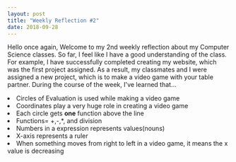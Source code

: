 ```yaml
---
layout: post
title: "Weekly Reflection #2"
date: 2018-09-28
---
```


<p>Hello once again, Welcome to my 2nd weekly reflection about my Computer Science classes. So far, I feel like I have a good understanding of the class. For example, I have successfully completed creating my website, which was the first project assigned. As a result, my classmates and I were assigned a new project, which is to make a video game with your table partner. During the course of the week, I've learned that...</p>

<li>Circles of Evaluation is used while making a video game</li>
<li>Coordinates play a very huge role in creating a video game</li>
<li>Each circle gets <strong>one</strong> function above the line</li>
<li>Functions= +,-,*, and division</li>
<li>Numbers in a expression represents values(nouns)</li>
<li>X-axis represents a ruler</li>
<li>When something moves from right to left in a video game, it means the x value is decreasing</li>
  
